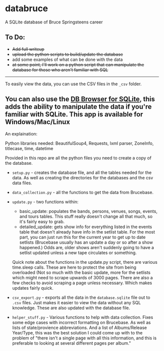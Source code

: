 # databruce
A SQLite database of Bruce Springsteens career

## To Do:
- ~~Add full writeup~~
- ~~upload the python scripts to build/update the database~~
- add some examples of what can be done with the data
- ~~at some point, I'll work on a python script that can manipulate the database for those who aren't familiar with SQL~~

---
To easily view the data, you can use the CSV files in the `_csv` folder.

You can also use the [DB Browser for SQLite](https://sqlitebrowser.org/), this adds the ability to manipulate the data if you're familiar with SQLite. This app is available for Windows/Mac/Linux
---
An explaination:

Python libraries needed: BeautifulSoup4, Requests, lxml parser, ZoneInfo, titlecase, time, datetime

Provided in this repo are all the python files you need to create a copy of the database. 

- `setup.py` - creates the database file, and all the tables needed for the data. As well as creating the directories for the databases and the csv data files. 

- `data_collection.py` - all the functions to get the data from Brucebase.

- `update.py` - two functions within:
  - basic_update: populates the bands, persons, venues, songs, events, and tours tables. This stuff really doesn't change all that much, so it's fairly easy to grab.
  - detailed_update: gets show info for everything listed in the events table that doesn't already have info in the setlist table. For the most part, you can just run this for the current year to get up to date setlists (Brucebase usually has an update a day or so after a show happened.) Odds are, older shows aren't suddenly going to have a setlist updated unless a new tape circulates or something.
 
  Quick note about the functions in the update.py script, there are various time.sleep calls. These are here to protect the site from being overloaded (Not so much with the basic update, more for the setlists which might need to scrape upwards of 3000 pages. There are also a few checks to avoid scraping a page unless necessary. Which makes updates fairly quick.

- `csv_export.py` - exports all the data in the `database.sqlite` file out to `.csv` files. Just makes it easier to view the data without any SQL knowledge. These are also updated with the database file.

- `helper_stuff.py` - Various functions to help with data collection. Fixes some edge cases with incorrect formatting on Brucebase. As well as lists of state/provience abbreviations. And a list of Albums/Release Year/Type, this was the best solution I could come up with to the problem of "there isn't a single page with all this information, and this is preferable to looking at several different pages per album."
